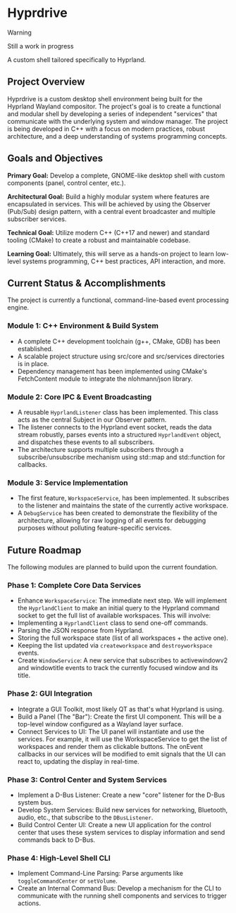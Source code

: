 # Hyprdrive

> [!WARNING]
> Still a work in progress

A custom shell tailored specifically to Hyprland.

## Project Overview

Hyprdrive is a custom desktop shell environment being built for the Hyprland Wayland compositor. The project's goal is to create a functional and modular shell by developing a series of independent "services" that communicate with the underlying system and window manager. The project is being developed in C++ with a focus on modern practices, robust architecture, and a deep understanding of systems programming concepts.

## Goals and Objectives

**Primary Goal:** Develop a complete, GNOME-like desktop shell with custom components (panel, control center, etc.).

**Architectural Goal:** Build a highly modular system where features are encapsulated in services. This will be achieved by using the Observer (Pub/Sub) design pattern, with a central event broadcaster and multiple subscriber services.

**Technical Goal:** Utilize modern C++ (C++17 and newer) and standard tooling (CMake) to create a robust and maintainable codebase.

**Learning Goal:** Ultimately, this will serve as a hands-on project to learn low-level systems programming, C++ best practices, API interaction, and more.

## Current Status & Accomplishments

The project is currently a functional, command-line-based event processing engine.

### Module 1: C++ Environment & Build System

- A complete C++ development toolchain (g++, CMake, GDB) has been established.
- A scalable project structure using src/core and src/services directories is in place.
- Dependency management has been implemented using CMake's FetchContent module to integrate the nlohmann/json library.

### Module 2: Core IPC & Event Broadcasting

- A reusable `HyprlandListener` class has been implemented. This class acts as the central Subject in our Observer pattern.
- The listener connects to the Hyprland event socket, reads the data stream robustly, parses events into a structured `HyprlandEvent` object, and dispatches these events to all subscribers.
- The architecture supports multiple subscribers through a subscribe/unsubscribe mechanism using std::map and std::function for callbacks.

### Module 3: Service Implementation

- The first feature, `WorkspaceService`, has been implemented. It subscribes to the listener and maintains the state of the currently active workspace.
- A `DebugService` has been created to demonstrate the flexibility of the architecture, allowing for raw logging of all events for debugging purposes without polluting feature-specific services.

## Future Roadmap

The following modules are planned to build upon the current foundation.

### Phase 1: Complete Core Data Services

- Enhance `WorkspaceService`: The immediate next step. We will implement the `HyprlandClient` to make an initial query to the Hyprland command socket to get the full list of available workspaces. This will involve:
- Implementing a `HyprlandClient` class to send one-off commands.
- Parsing the JSON response from Hyprland.
- Storing the full workspace state (list of all workspaces + the active one).
- Keeping the list updated via `createworkspace` and `destroyworkspace` events.
- Create `WindowService`: A new service that subscribes to activewindowv2 and windowtitle events to track the currently focused window and its title.

### Phase 2: GUI Integration

- Integrate a GUI Toolkit, most likely QT as that's what Hyprland is using.
- Build a Panel (The "Bar"): Create the first UI component. This will be a top-level window configured as a Wayland layer surface.
- Connect Services to UI: The UI panel will instantiate and use the services. For example, it will use the WorkspaceService to get the list of workspaces and render them as clickable buttons. The onEvent callbacks in our services will be modified to emit signals that the UI can react to, updating the display in real-time.

### Phase 3: Control Center and System Services

- Implement a D-Bus Listener: Create a new "core" listener for the D-Bus system bus.
- Develop System Services: Build new services for networking, Bluetooth, audio, etc., that subscribe to the `DBusListener`.
- Build Control Center UI: Create a new UI application for the control center that uses these system services to display information and send commands back to D-Bus.

### Phase 4: High-Level Shell CLI

- Implement Command-Line Parsing: Parse arguments like `toggleCommandCenter` or `setVolume`.
- Create an Internal Command Bus: Develop a mechanism for the CLI to communicate with the running shell components and services to trigger actions.
